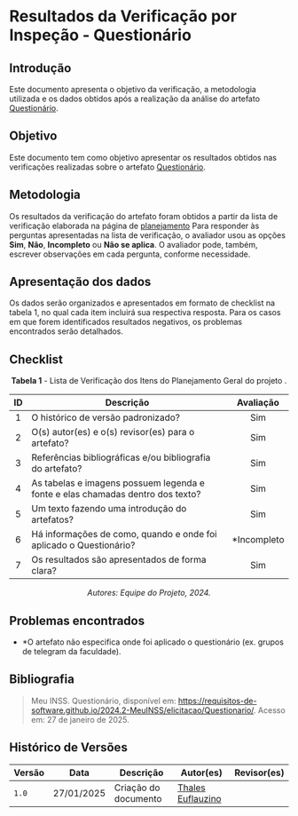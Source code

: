 # Resultados da Verificação por Inspeção - Questionário

## Introdução

Este documento apresenta o objetivo da verificação, a metodologia utilizada e os dados obtidos após a realização da análise do artefato [Questionário](https://requisitos-de-software.github.io/2024.2-MeuINSS/elicitacao/Questionario/).

## Objetivo

Este documento tem como objetivo apresentar os resultados obtidos nas verificações realizadas sobre o artefato [Questionário](https://requisitos-de-software.github.io/2024.2-MeuINSS/elicitacao/Questionario/).

## Metodologia

Os resultados da verificação do artefato foram obtidos a partir da lista de verificação elaborada na página de [planejamento](../entrega2/planej2-e2.md) Para responder às perguntas apresentadas na lista de verificação, o avaliador usou as opções **Sim**, **Não**, **Incompleto** ou **Não se aplica**. O avaliador pode, também, escrever observações em cada pergunta, conforme necessidade.

## Apresentação dos dados

Os dados serão organizados e apresentados em formato de checklist na tabela 1, no qual cada item incluirá sua respectiva resposta. Para os casos em que forem identificados resultados negativos, os problemas encontrados serão detalhados.

## Checklist

<center>

**Tabela 1** - Lista de Verificação dos Itens do Planejamento Geral do projeto .

|        ID        | Descrição                                                                                                           | Avaliação  |
| :--------------: | ------------------------------------------------------------------------------------------------------------------- | :--------: | 
| 1 | O histórico de versão padronizado? | Sim |
| 2 | O(s) autor(es) e o(s) revisor(es) para o artefato? | Sim |
| 3 | Referências bibliográficas e/ou bibliografia do artefato? | Sim |
| 4 | As tabelas e imagens possuem legenda e fonte e elas chamadas dentro dos texto? | Sim |
| 5 | Um texto fazendo uma introdução do artefatos? | Sim |
| 6 | Há informações de como, quando e onde foi aplicado o Questionário? | *Incompleto |
| 7 | Os resultados são apresentados de forma clara? | Sim |

_Autores: Equipe do Projeto, 2024._

</center>

## Problemas encontrados

- *O artefato não especifica onde foi aplicado o questionário (ex. grupos de telegram da faculdade).

## Bibliografia

> Meu INSS. Questionário, disponível em: https://requisitos-de-software.github.io/2024.2-MeuINSS/elicitacao/Questionario/. Acesso em: 27 de janeiro de 2025.

## Histórico de Versões

| Versão  | Data | Descrição | Autor(es) | Revisor(es) |
| -------- | ------ | ------ | ---------- | ---------- |
| `1.0` | 27/01/2025 | Criação do documento  | [Thales Euflauzino](https://github.com/thaleseuflauzino) |  |
